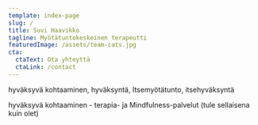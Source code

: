 ```yaml
---
template: index-page
slug: /
title: Suvi Haavikko
tagline: Myötätuntokeskeinen terapeutti
featuredImage: /assets/team-cats.jpg
cta:
  ctaText: Ota yhteyttä
  ctaLink: /contact
---
```

hyväksyvä kohtaaminen, hyväksyntä, Itsemyötätunto, itsehyväksyntä

hyväksyvä kohtaaminen - terapia- ja Mindfulness-palvelut (tule sellaisena kuin olet)